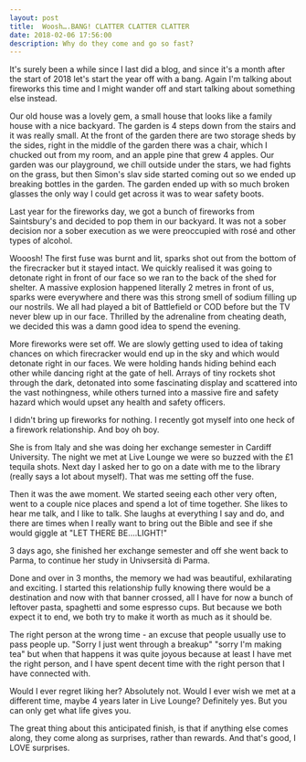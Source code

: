 ```yaml
---
layout: post
title:  Woosh….BANG! CLATTER CLATTER CLATTER
date: 2018-02-06 17:56:00
description: Why do they come and go so fast?
---
```

It's surely been a while since I last did a blog, and since it's a month after the start of 2018 let's start the year off with a bang. Again I'm talking about fireworks this time and I might wander off and start talking about something else instead.

Our old house was a lovely gem, a small house that looks like a family house with a nice backyard. The garden is 4 steps down from the stairs and it was really small. At the front of the garden there are two storage sheds by the sides, right in the middle of the garden there was a chair, which I chucked out from my room, and an apple pine that grew 4 apples. Our garden was our playground, we chill outside under the stars, we had fights on the grass, but then Simon's slav side started coming out so we ended up breaking bottles in the garden. The garden ended up with so much broken glasses the only way I could get across it was to wear safety boots. 

Last year for the fireworks day, we got a bunch of fireworks from Saintsbury's and decided to pop them in our backyard. It was not a sober decision nor a sober execution as we were preoccupied with rosé and other types of alcohol. 

Wooosh! The first fuse was burnt and lit, sparks shot out from the bottom of the firecracker but it stayed intact. We quickly realised it was going to detonate right in front of our face so we ran to the back of the shed for shelter. A massive explosion happened literally 2 metres in front of us, sparks were everywhere and there was this strong smell of sodium filling up our nostrils. We all had played a bit of Battlefield or COD before but the TV never blew up in our face. Thrilled by the adrenaline from cheating death, we decided this was a damn good idea to spend the evening.

More fireworks were set off. We are slowly getting used to idea of taking chances on which firecracker would end up in the sky and which would detonate right in our faces. We were holding hands hiding behind each other while dancing right at the gate of hell. Arrays of tiny rockets shot through the dark, detonated into some fascinating display and scattered into the vast nothingness, while others turned into a massive fire and safety hazard which would upset any health and safety officers. 

I didn't bring up fireworks for nothing. I recently got myself into one heck of a firework relationship. And boy oh boy.

She is from Italy and she was doing her exchange semester in Cardiff University. The night we met at Live Lounge we were so buzzed with the £1 tequila shots. Next day I asked her to go on a date with me to the library (really says a lot about myself). That was me setting off the fuse.

Then it was the awe moment. We started seeing each other very often, went to a couple nice places and spend a lot of time together. She likes to hear me talk, and I like to talk. She laughs at everything I say and do, and there are times when I really want to bring out the Bible and see if she would giggle at "LET THERE BE….LIGHT!"

3 days ago, she finished her exchange semester and off she went back to Parma, to continue her study in Univsersità di Parma.

Done and over in 3 months, the memory we had was beautiful, exhilarating and exciting. I started this relationship fully knowing there would be a destination and now with that banner crossed, all I have for now a bunch of leftover pasta, spaghetti and some espresso cups. But because we both expect it to end, we both try to make it worth as much as it should be. 

The right person at the wrong time - an excuse that people usually use to pass people up. "Sorry I just went through a breakup" "sorry I'm making tea" but when that happens it was quite joyous because at least I have met the right person, and I have spent decent time with the right person that I have connected with. 

Would I ever regret liking her? Absolutely not. Would I ever wish we met at a different time, maybe 4 years later in Live Lounge? Definitely yes. But you can only get what life gives you.

The great thing about this anticipated finish, is that if anything else comes along, they come along as surprises, rather than rewards. And that's good, I LOVE surprises. 
